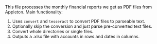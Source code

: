This file processes the monthly financial reports we get as PDF files from Appleton.  Main functionality:
1. Uses `convert` and `tesseract` to convert PDF files to parseable text.
2. Optionally skip the conversion and just parse pre-converted text files.
3. Convert whole directories or single files.
4. Outputs a .xlsx file with accounts in rows and dates in columns.
